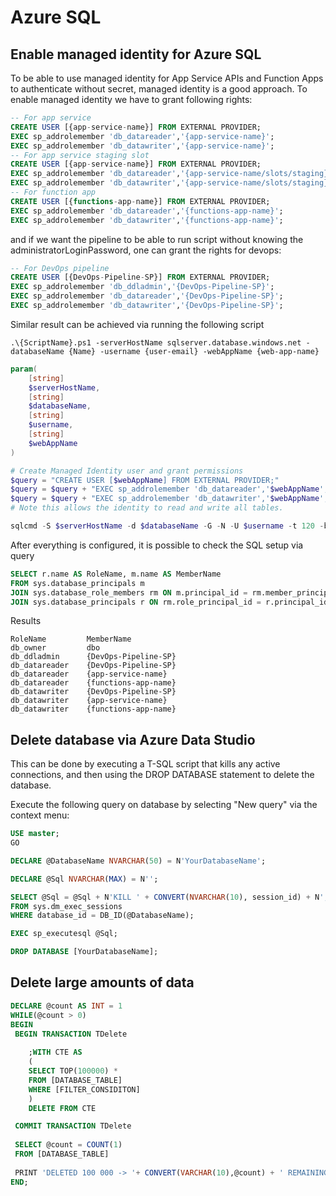 # Azure SQL

## Enable managed identity for Azure SQL

To be able to use managed identity for App Service APIs and Function Apps to authenticate without secret, managed identity is a good approach.
To enable managed identity we have to grant following rights:

```SQL
-- For app service
CREATE USER [{app-service-name}] FROM EXTERNAL PROVIDER;
EXEC sp_addrolemember 'db_datareader','{app-service-name}';
EXEC sp_addrolemember 'db_datawriter','{app-service-name}';
-- For app service staging slot
CREATE USER [{app-service-name}] FROM EXTERNAL PROVIDER;
EXEC sp_addrolemember 'db_datareader','{app-service-name/slots/staging}';
EXEC sp_addrolemember 'db_datawriter','{app-service-name/slots/staging}';
-- For function app
CREATE USER [{functions-app-name}] FROM EXTERNAL PROVIDER;
EXEC sp_addrolemember 'db_datareader','{functions-app-name}';
EXEC sp_addrolemember 'db_datawriter','{functions-app-name}';
```

and if we want the pipeline to be able to run script without knowing the administratorLoginPassword, one can grant the rights for devops:

```SQL
-- For DevOps pipeline
CREATE USER [{DevOps-Pipeline-SP}] FROM EXTERNAL PROVIDER;
EXEC sp_addrolemember 'db_ddladmin','{DevOps-Pipeline-SP}';
EXEC sp_addrolemember 'db_datareader','{DevOps-Pipeline-SP}';
EXEC sp_addrolemember 'db_datawriter','{DevOps-Pipeline-SP}';
```

Similar result can be achieved via running the following script

```shell
.\{ScriptName}.ps1 -serverHostName sqlserver.database.windows.net -databaseName {Name} -username {user-email} -webAppName {web-app-name}
```

```PowerShell
param(
	[string]
	$serverHostName,
	[string]
	$databaseName,
	[string]
	$username,
	[string]
	$webAppName
)

# Create Managed Identity user and grant permissions
$query = "CREATE USER [$webAppName] FROM EXTERNAL PROVIDER;"
$query = $query + "EXEC sp_addrolemember 'db_datareader','$webAppName';"
$query = $query + "EXEC sp_addrolemember 'db_datawriter','$webAppName';"
# Note this allows the identity to read and write all tables.

sqlcmd -S $serverHostName -d $databaseName -G -N -U $username -t 120 -b -Q $query
```

After everything is configured, it is possible to check the SQL setup via query

```SQL
SELECT r.name AS RoleName, m.name AS MemberName
FROM sys.database_principals m
JOIN sys.database_role_members rm ON m.principal_id = rm.member_principal_id
JOIN sys.database_principals r ON rm.role_principal_id = r.principal_id
```
Results

```
RoleName         MemberName
db_owner         dbo
db_ddladmin      {DevOps-Pipeline-SP}
db_datareader    {DevOps-Pipeline-SP}
db_datareader    {app-service-name}
db_datareader    {functions-app-name}
db_datawriter    {DevOps-Pipeline-SP}
db_datawriter    {app-service-name}
db_datawriter    {functions-app-name}
```

## Delete database via Azure Data Studio

This can be done by executing a T-SQL script that kills any active connections, and then using the DROP DATABASE statement to delete the database.

Execute the following query on database by selecting "New query" via the context menu:
```SQL
USE master;
GO

DECLARE @DatabaseName NVARCHAR(50) = N'YourDatabaseName';

DECLARE @Sql NVARCHAR(MAX) = N'';

SELECT @Sql = @Sql + N'KILL ' + CONVERT(NVARCHAR(10), session_id) + N';'
FROM sys.dm_exec_sessions
WHERE database_id = DB_ID(@DatabaseName);

EXEC sp_executesql @Sql;

DROP DATABASE [YourDatabaseName];
```

## Delete large amounts of data

```SQL
DECLARE @count AS INT = 1
WHILE(@count > 0)
BEGIN 
 BEGIN TRANSACTION TDelete
    
    ;WITH CTE AS
    (
    SELECT TOP(100000) *
    FROM [DATABASE_TABLE]
    WHERE [FILTER_CONSIDITON]
    )
    DELETE FROM CTE

 COMMIT TRANSACTION TDelete
 
 SELECT @count = COUNT(1) 
 FROM [DATABASE_TABLE]
 
 PRINT 'DELETED 100 000 -> '+ CONVERT(VARCHAR(10),@count) + ' REMAINING'
END;
```

